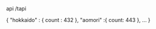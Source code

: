 api /tapi

{
    "hokkaido" : {
        count : 432
    },
    "aomori" :{
        count: 443
    },
    ...
}

